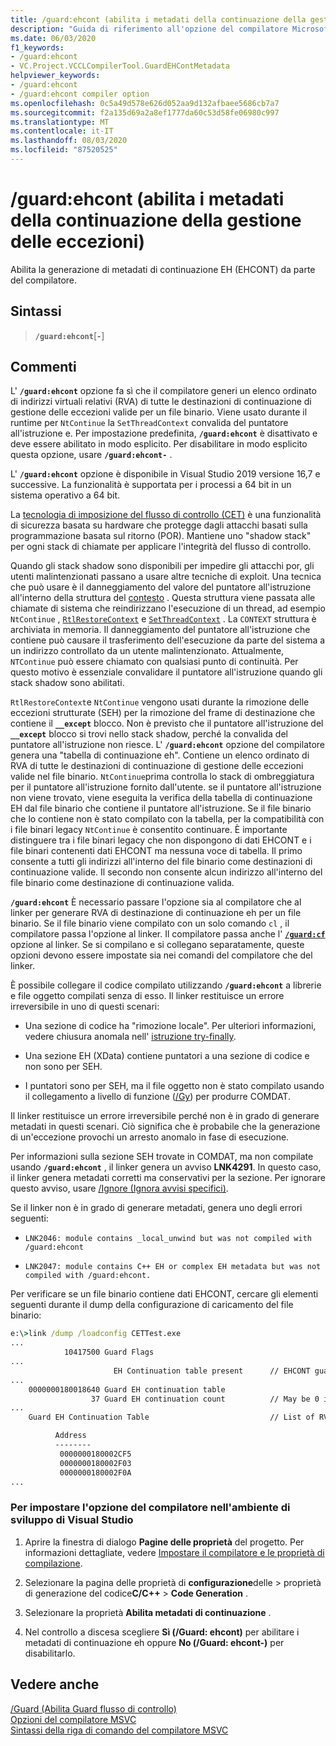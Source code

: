 ```yaml
---
title: /guard:ehcont (abilita i metadati della continuazione della gestione delle eccezioni)
description: "Guida di riferimento all'opzione del compilatore Microsoft C++/Guard: ehcont."
ms.date: 06/03/2020
f1_keywords:
- /guard:ehcont
- VC.Project.VCCLCompilerTool.GuardEHContMetadata
helpviewer_keywords:
- /guard:ehcont
- /guard:ehcont compiler option
ms.openlocfilehash: 0c5a49d578e626d052aa9d132afbaee5686cb7a7
ms.sourcegitcommit: f2a135d69a2a8ef1777da60c53d58fe06980c997
ms.translationtype: MT
ms.contentlocale: it-IT
ms.lasthandoff: 08/03/2020
ms.locfileid: "87520525"
---
```

# <a name="guardehcont-enable-eh-continuation-metadata"></a>/guard:ehcont (abilita i metadati della continuazione della gestione delle eccezioni)

Abilita la generazione di metadati di continuazione EH (EHCONT) da parte del compilatore.

## <a name="syntax"></a>Sintassi

> **`/guard:ehcont`**[**`-`**]

## <a name="remarks"></a>Commenti

L' **`/guard:ehcont`** opzione fa sì che il compilatore generi un elenco ordinato di indirizzi virtuali relativi (RVA) di tutte le destinazioni di continuazione di gestione delle eccezioni valide per un file binario. Viene usato durante il runtime per `NtContinue` la `SetThreadContext` convalida del puntatore all'istruzione e. Per impostazione predefinita, **`/guard:ehcont`** è disattivato e deve essere abilitato in modo esplicito. Per disabilitare in modo esplicito questa opzione, usare **`/guard:ehcont-`** .

L' **`/guard:ehcont`** opzione è disponibile in Visual Studio 2019 versione 16,7 e successive. La funzionalità è supportata per i processi a 64 bit in un sistema operativo a 64 bit.

La [tecnologia di imposizione del flusso di controllo (CET)](https://software.intel.com/sites/default/files/managed/4d/2a/control-flow-enforcement-technology-preview.pdf) è una funzionalità di sicurezza basata su hardware che protegge dagli attacchi basati sulla programmazione basata sul ritorno (POR). Mantiene uno "shadow stack" per ogni stack di chiamate per applicare l'integrità del flusso di controllo.

Quando gli stack shadow sono disponibili per impedire gli attacchi por, gli utenti malintenzionati passano a usare altre tecniche di exploit. Una tecnica che può usare è il danneggiamento del valore del puntatore all'istruzione all'interno della struttura del [contesto](/windows/win32/api/winnt/ns-winnt-context) . Questa struttura viene passata alle chiamate di sistema che reindirizzano l'esecuzione di un thread, ad esempio `NtContinue` , [`RtlRestoreContext`](/windows/win32/api/winnt/nf-winnt-rtlrestorecontext) e [`SetThreadContext`](/windows/win32/api/processthreadsapi/nf-processthreadsapi-setthreadcontext) . La `CONTEXT` struttura è archiviata in memoria. Il danneggiamento del puntatore all'istruzione che contiene può causare il trasferimento dell'esecuzione da parte del sistema a un indirizzo controllato da un utente malintenzionato. Attualmente, `NTContinue` può essere chiamato con qualsiasi punto di continuità. Per questo motivo è essenziale convalidare il puntatore all'istruzione quando gli stack shadow sono abilitati.

`RtlRestoreContext`e `NtContinue` vengono usati durante la rimozione delle eccezioni strutturate (SEH) per la rimozione del frame di destinazione che contiene il **`__except`** blocco. Non è previsto che il puntatore all'istruzione del **`__except`** blocco si trovi nello stack shadow, perché la convalida del puntatore all'istruzione non riesce. L' **`/guard:ehcont`** opzione del compilatore genera una "tabella di continuazione eh". Contiene un elenco ordinato di RVA di tutte le destinazioni di continuazione di gestione delle eccezioni valide nel file binario. `NtContinue`prima controlla lo stack di ombreggiatura per il puntatore all'istruzione fornito dall'utente. se il puntatore all'istruzione non viene trovato, viene eseguita la verifica della tabella di continuazione EH dal file binario che contiene il puntatore all'istruzione. Se il file binario che lo contiene non è stato compilato con la tabella, per la compatibilità con i file binari legacy `NtContinue` è consentito continuare. È importante distinguere tra i file binari legacy che non dispongono di dati EHCONT e i file binari contenenti dati EHCONT ma nessuna voce di tabella. Il primo consente a tutti gli indirizzi all'interno del file binario come destinazioni di continuazione valide. Il secondo non consente alcun indirizzo all'interno del file binario come destinazione di continuazione valida.

**`/guard:ehcont`** È necessario passare l'opzione sia al compilatore che al linker per generare RVA di destinazione di continuazione eh per un file binario. Se il file binario viene compilato con un solo comando `cl` , il compilatore passa l'opzione al linker. Il compilatore passa anche l' [**`/guard:cf`**](guard-enable-control-flow-guard.md) opzione al linker. Se si compilano e si collegano separatamente, queste opzioni devono essere impostate sia nei comandi del compilatore che del linker.

È possibile collegare il codice compilato utilizzando **`/guard:ehcont`** a librerie e file oggetto compilati senza di esso. Il linker restituisce un errore irreversibile in uno di questi scenari:

- Una sezione di codice ha "rimozione locale". Per ulteriori informazioni, vedere chiusura anomala nell' [istruzione try-finally](../../cpp/try-finally-statement.md#abnormal-termination).

- Una sezione EH (XData) contiene puntatori a una sezione di codice e non sono per SEH.

- I puntatori sono per SEH, ma il file oggetto non è stato compilato usando il collegamento a livello di funzione ([/Gy](gy-enable-function-level-linking.md)) per produrre COMDAT.

Il linker restituisce un errore irreversibile perché non è in grado di generare metadati in questi scenari. Ciò significa che è probabile che la generazione di un'eccezione provochi un arresto anomalo in fase di esecuzione.

Per informazioni sulla sezione SEH trovate in COMDAT, ma non compilate usando **`/guard:ehcont`** , il linker genera un avviso **LNK4291**. In questo caso, il linker genera metadati corretti ma conservativi per la sezione. Per ignorare questo avviso, usare [/Ignore (Ignora avvisi specifici)](ignore-ignore-specific-warnings.md).

Se il linker non è in grado di generare metadati, genera uno degli errori seguenti:

- `LNK2046: module contains _local_unwind but was not compiled with /guard:ehcont`

- `LNK2047: module contains C++ EH or complex EH metadata but was not compiled with /guard:ehcont.`

Per verificare se un file binario contiene dati EHCONT, cercare gli elementi seguenti durante il dump della configurazione di caricamento del file binario:

```cmd
e:\>link /dump /loadconfig CETTest.exe
...
            10417500 Guard Flags
...
                       EH Continuation table present      // EHCONT guard flag present
...
    0000000180018640 Guard EH continuation table
                  37 Guard EH continuation count          // May be 0 if no exception handling is used in the binary. Still counts has having EHCONT data.
...
    Guard EH Continuation Table                           // List of RVAs

          Address
          --------
           0000000180002CF5
           0000000180002F03
           0000000180002F0A
...
```

### <a name="to-set-this-compiler-option-in-the-visual-studio-development-environment"></a>Per impostare l'opzione del compilatore nell'ambiente di sviluppo di Visual Studio

1. Aprire la finestra di dialogo **Pagine delle proprietà** del progetto. Per informazioni dettagliate, vedere [Impostare il compilatore e le proprietà di compilazione](../working-with-project-properties.md).

1. Selezionare la pagina delle proprietà di **configurazione**delle  >  proprietà di generazione del codice**C/C++**  >  **Code Generation** .

1. Selezionare la proprietà **Abilita metadati di continuazione** .

1. Nel controllo a discesa scegliere **Sì (/Guard: ehcont)** per abilitare i metadati di continuazione eh oppure **No (/Guard: ehcont-)** per disabilitarlo.

## <a name="see-also"></a>Vedere anche

[/Guard (Abilita Guard flusso di controllo)](guard-enable-control-flow-guard.md)\
[Opzioni del compilatore MSVC](compiler-options.md)\
[Sintassi della riga di comando del compilatore MSVC](compiler-command-line-syntax.md)
